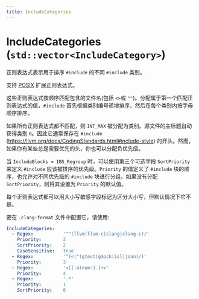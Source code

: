 ```yaml
---
title: IncludeCategories
---
```


# IncludeCategories (`std::vector<IncludeCategory>`)

正则表达式表示用于排序 `#include` 的不同 `#include` 类别。

支持 [POSIX](https://pubs.opengroup.org/onlinepubs/9699919799/basedefs/V1_chap09.html) 扩展正则表达式。


这些正则表达式按顺序匹配包含的文件名(包括 `<>`或 `""`)。分配属于第一个匹配正则表达式的值，`#include` 首先根据类别编号递增排序，然后在每个类别内按字母顺序排序。

如果所有正则表达式都不匹配，则 `INT_MAX` 被分配为类别。源文件的主标题自动获得类别 `0`。因此它通常保存在 `#include` (https://llvm.org/docs/CodingStandards.html#include-style) 的开头。然而，如果你有某些总是需要优先的头，你也可以分配负优先级。

当 `IncludeBlocks = IBS_Regroup` 时，可以使用第三个可选字段 `SortPriority` 来定义 `#include` 应该被排序的优先级。`Priority` 的值定义了 `#include` 块的顺序，也允许对不同优先级的 `#include` 块进行分组。如果没有分配 `SortPriority`，则将其设置为 `Priority` 的默认值。

每个正则表达式都可以用大小写敏感字段标记为区分大小写，但默认情况下它不是。

要在 `.clang-format` 文件中配置它，请使用:

```yaml
IncludeCategories:
  - Regex:           '^"(llvm|llvm-c|clang|clang-c)/'
    Priority:        2
    SortPriority:    2
    CaseSensitive:   true
  - Regex:           '^(<|"(gtest|gmock|isl|json)/)'
    Priority:        3
  - Regex:           '<[[:alnum:].]+>'
    Priority:        4
  - Regex:           '.*'
    Priority:        1
    SortPriority:    0
```
